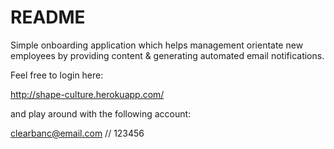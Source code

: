# README

Simple onboarding application which helps management orientate new employees by providing content & generating automated email notifications.

Feel free to login here:

http://shape-culture.herokuapp.com/

and play around with the following account:

clearbanc@email.com // 123456
